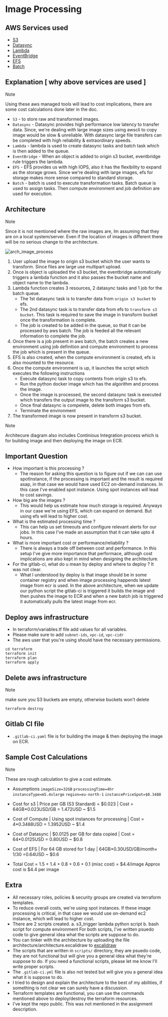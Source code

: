 Image Processing
================
## AWS Services used
- [S3](https://aws.amazon.com/s3/)
- [Datasync](https://aws.amazon.com/datasync/)
- [Lambda](https://aws.amazon.com/lambda/)
- [EventBridge](https://aws.amazon.com/eventbridge/)
- [EFS](https://aws.amazon.com/efs/)
- [Batch](https://aws.amazon.com/batch/)

## Explanation [ why above services are used ]
> [!NOTE]
> Using these aws managed tools will lead to cost implications, there are some cost calculations done later in the doc. 
- `S3` - to store raw and transformed images.
- `Datasync` - Datasync provides high performance low latency to transfer data. Since, we're dealing with large image sizes using awscli to copy image would be slow & unreliable. With datasync large file transfers can be completed with high reliability & extraordinary speeds.
- `Lambda` - lambda is used to create datasync tasks and batch task which is then added to the queue.
- `EventBridge` - When an object is added to origin s3 bucket, eventbridge rule triggers the lambda.
- `EFS` - EFS provides us with high IOPS, also it has the flexibility to expand as the storage grows. Since we're dealing with large images, efs for storage makes more sense compared to standard storage.
- `Batch` - batch is used to execute transformation tasks. Batch queue is used to assign tasks. Then compute environment and job definition are used for execution.

## Architecture
> [!NOTE]
> Since it is not mentioned where the raw images are, Im assuming that they are on a local system/server. Even if the location of images is different there will be no serious change to the architecture.

![arch_image_process](https://github.com/nautiyaldeepak/image-processing/assets/30626234/11a5e9ec-9456-4647-a1ef-25c0c6f8a8f5)
1. User upload the image to origin s3 bucket which the user wants to transform. Since files are large use multipart upload.
2. Once is object is uploaded the s3 bucket, the eventbridge automatically triggers a lambda function and it also passes the bucket name and object name to the lambda.
3. Lambda function creates 3 resources, 2 datasync tasks and 1 job for the batch queue.
    - The 1st datasync task is to transfer data from `origin s3 bucket` to efs.
    - The 2nd datasync task is to transfer data from efs to `transform s3 bucket`. This task is required to save the image in transform bucket once the transformation is complete.
    - The job is created to be added in the queue, so that it can be processed by aws batch. The job is feeded all the relevant information to complete the job.
4. Once there is a job present in aws batch, the batch creates a new environment using job definition and compute environment to process the job which is present in the queue.
5. EFS is also created, when the compute environment is created, efs is also mounted to the resource.
6. Once the compute environment is up, it launches the script which executes the following instructions
    - Execute datasync task to copy contents from origin s3 to efs.
    - Run the python docker image which has the algorithm and process the image.
    - Once the image is processed, the second datasync task is executed which transfers the output image to the transform s3 bucket.
    - Once final datasync is compelete, delete both images from efs.
    - Terminate the environment
7. The transformed image is now present in transform s3 bucket.
> [!NOTE]
> Architecure diagram also includes Continious Integration process which is for building image and then deploying the image on ECR.

## Important Question
- How important is this processing ? 
    - The reason for asking this question is to figure out if we can can use spotInstance, if the processing is important and the result is required asap, in that case we would have used EC2 on-demand instances. In this case I've enabled spot instance. Using spot instances will lead to cost savings.
- How big are the images ?
    - This would help us estimate how much storage is required. Anyways in our case we're using EFS, which can expand on demand. But using efs will lead to higher cost.
- What is the estimated processing time ?
    - This can help us set timeouts and configure relevant alerts for our jobs. In this case I've made an assumption that it can take upto 4 hours.
- What is more important cost or performance/reliability ?
    - There is always a trade off between cost and performance. In this setup I've give more importance that performace, although cost implications are also kept in mind when designing the architecture.
- For the gitlab-ci, what do u mean by deploy and where to deploy ? It was not clear.
    - What I understood by deploy is that image should be in some container registry and when image processing happends latest image from ecr is used. In the above architecture, when we update our python script the gitlab-ci is triggered it builds the image and then pushes the image to ECR and when a new batch job is triggered it automatically pulls the latest image from ecr.

## Deploy aws infrastructure
- In terraform/variables.tf file add values for all variables.
- Please make sure to add `subnet-ids`, `vpc-id`, `vpc-cidr`
- The aws user that you're using should have the necessary permissions.
```
cd terraform
terraform init
terraform plan
terraform apply
```

## Delete aws infrastructure
> [!NOTE]
> make sure you S3 buckets are empty, otherwise buckets won't delete
```
terraform destroy
```

## Gitlab CI file
- `.gitlab-ci.yaml` file is for building the image & then deploying the image on ECR.

## Sample Cost Calculations
> [!NOTE]
> These are rough calculation to give a cost estimate.
- Assumptions
`imageSize=32GB` `processingTime=4hr` `instanceType=m5.4xlarge` `region=eu-north-1` `instancePriceSpot=$0.3488`
- Cost for s3 | Price per GB (S3 Standard) = $0.023 | Cost = 64GB*0.023USD/GB = 1.472USD ~ $1.5
- Cost of Compute | Using spot instances for processing | Cost = 4*0.3488USD =  1.3952USD ~ $1.4
- Cost of Datasync | $0.0125 per GB for data copied | Cost = 64*0.0125USD = 0.80USD ~ $0.8
- Cost of EFS | For 64 GB stored for 1 day | 64GB×0.30USD/GB/month× 1/30 =0.64USD ~ $0.6

- Total Cost = 1.5 + 1.4 + 0.8 + 0.6 + 0.1 (misc cost) = $4.4/image
Approx cost is $4.4 per image

## Extra
- All necessary roles, policies & security groups are created via terraform templates.
- To reduce overall costs, we're using spot instances. If these image processing is critical, in that case we would use on-demand ec2 instance, which will lead to higher cost. 
- There are 2 scripts created.
    a. s3_trigger lambda python script
    b. bash script for compute environment
For both scripts, I've written psuedo code to give general idea what the scripts are suppose to do.
- You can tinker with the architecture by uploading the file architecture/architecture.excalidraw to [excalidraw](https://excalidraw.com/)
- The scripts that are written in `scripts/` directory, they are psuedo code, they are not functional but will give you a general idea what they're suppose to do. If you need a functional scripts, please let me know I'll write proper scripts.
- The `.gitlab-ci.yml` file is also not tested but will give you a general idea what it is suppose to do.
- I tried to design and explain the architecture to the best of my abilities, if something is not clear we can surely have a discussion.
- Terraform templates are functional, you can use the commands mentioned above to deploy/destroy the terraform resources.
- I've kept the repo public. This was not mentioned in the assignment description.